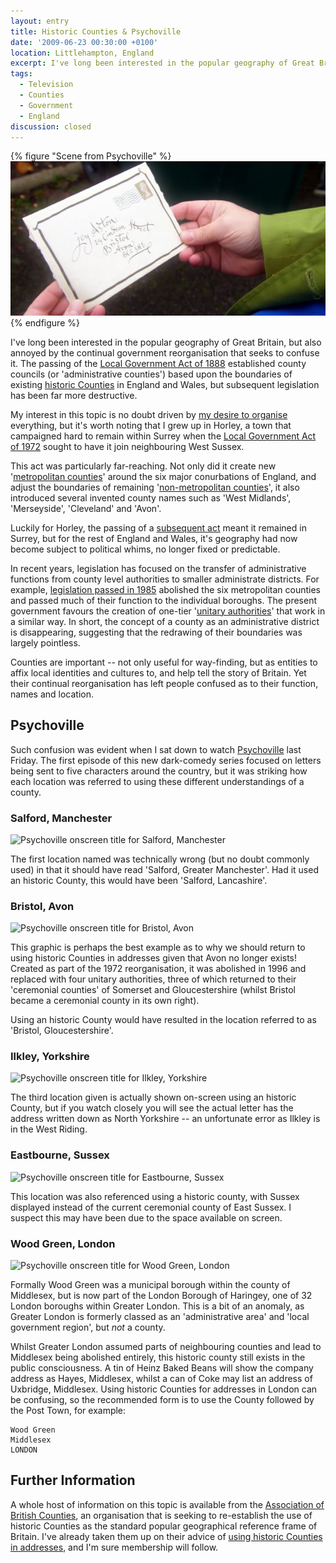 ```yaml
---
layout: entry
title: Historic Counties & Psychoville
date: '2009-06-23 00:30:00 +0100'
location: Littlehampton, England
excerpt: I've long been interested in the popular geography of Great Britain, but also annoyed by the continual government reorganisation that seeks to confuse it.
tags:
  - Television
  - Counties
  - Government
  - England
discussion: closed
---
```

{% figure "Scene from Psychoville" %}
![](/assets/images/2009/06/historic_counties_and_psychoville.jpg)
{% endfigure %}

I've long been interested in the popular geography of Great Britain, but also annoyed by the continual government reorganisation that seeks to confuse it. The passing of the [Local Government Act of 1888][1] established county councils (or 'administrative counties') based upon the boundaries of existing [historic Counties][2] in England and Wales, but subsequent legislation has been far more destructive.

My interest in this topic is no doubt driven by [my desire to organise][3] everything, but it's worth noting that I grew up in Horley, a town that campaigned hard to remain within Surrey when the [Local Government Act of 1972][4] sought to have it join neighbouring West Sussex.

This act was particularly far-reaching. Not only did it create new '[metropolitan counties][5]' around the six major conurbations of England, and adjust the boundaries of remaining '[non-metropolitan counties][6]', it also introduced several invented county names such as 'West Midlands', 'Merseyside', 'Cleveland' and 'Avon'.

Luckily for Horley, the passing of a [subsequent act][7] meant it remained in Surrey, but for the rest of England and Wales, it's geography had now become subject to political whims, no longer fixed or predictable.

In recent years, legislation has focused on the transfer of administrative functions from county level authorities to smaller administrate districts. For example, [legislation passed in 1985][8] abolished the six metropolitan counties and passed much of their function to the individual boroughs. The present government favours the creation of one-tier '[unitary authorities][9]' that work in a similar way. In short, the concept of a county as an administrative district is disappearing, suggesting that the redrawing of their boundaries was largely pointless.

Counties are important -- not only useful for way-finding, but as entities to affix local identities and cultures to, and help tell the story of Britain. Yet their continual reorganisation has left people confused as to their function, names and location.

## Psychoville
Such confusion was evident when I sat down to watch [Psychoville][10] last Friday. The first episode of this new dark-comedy series focused on letters being sent to five characters around the country, but it was striking how each location was referred to using these different understandings of a county.

### Salford, Manchester
![Psychoville onscreen title for Salford, Manchester](/assets/images/2009/06/historic_counties_and_psychoville_salford.jpg)

The first location named was technically wrong (but no doubt commonly used) in that it should have read 'Salford, Greater Manchester'. Had it used an historic County, this would have been 'Salford, Lancashire'.

### Bristol, Avon
![Psychoville onscreen title for Bristol, Avon](/assets/images/2009/06/historic_counties_and_psychoville_bristol.jpg)

This graphic is perhaps the best example as to why we should return to using historic Counties in addresses given that Avon no longer exists! Created as part of the 1972 reorganisation, it was abolished in 1996 and replaced with four unitary authorities, three of which returned to their 'ceremonial counties' of Somerset and Gloucestershire (whilst Bristol became a ceremonial county in its own right).

Using an historic County would have resulted in the location referred to as 'Bristol, Gloucestershire'.

### Ilkley, Yorkshire
![Psychoville onscreen title for Ilkley, Yorkshire](/assets/images/2009/06/historic_counties_and_psychoville_ilkley.jpg)

The third location given is actually shown on-screen using an historic County, but if you watch closely you will see the actual letter has the address written down as North Yorkshire -- an unfortunate error as Ilkley is in the West Riding.

### Eastbourne, Sussex
![Psychoville onscreen title for Eastbourne, Sussex](/assets/images/2009/06/historic_counties_and_psychoville_eastbourne.jpg)

This location was also referenced using a historic county, with Sussex displayed instead of the current ceremonial county of East Sussex. I suspect this may have been due to the space available on screen.

### Wood Green, London
![Psychoville onscreen title for Wood Green, London](/assets/images/2009/06/historic_counties_and_psychoville_wood_green.jpg)

Formally Wood Green was a municipal borough within the county of Middlesex, but is now part of the London Borough of Haringey, one of 32 London boroughs within Greater London. This is a bit of an anomaly, as Greater London is formerly classed as an 'administrative area' and 'local government region', but _not_ a county.

Whilst Greater London assumed parts of neighbouring counties and lead to Middlesex being abolished entirely, this historic county still exists in the public consciousness. A tin of Heinz Baked Beans will show the company address as Hayes, Middlesex, whilst a can of Coke may list an address of Uxbridge, Middlesex.
Using historic Counties for addresses in London can be confusing, so the recommended form is to use the County followed by the Post Town, for example:

    Wood Green  
    Middlesex  
    LONDON

## Further Information
A whole host of information on this topic is available from the [Association of British Counties][11], an organisation that is seeking to re-establish the use of historic Counties as the standard popular geographical reference frame of Britain. I've already taken them up on their advice of [using historic Counties in addresses][12], and I'm sure membership will follow.

[1]: http://en.wikipedia.org/wiki/Local_Government_Act_1888
[2]: http://en.wikipedia.org/wiki/Historic_counties_of_England
[3]: /2009/02/driven_to_design/
[4]: http://en.wikipedia.org/wiki/Local_Government_Act_1972
[5]: http://en.wikipedia.org/wiki/Metropolitan_county
[6]: http://en.wikipedia.org/wiki/Non-metropolitan_county
[7]: http://en.wikipedia.org/wiki/Charlwood_and_Horley_Act_1974
[8]: http://en.wikipedia.org/wiki/Local_Government_Act_1985
[9]: http://en.wikipedia.org/wiki/Unitary_authority#United_Kingdom
[10]: http://www.bbc.co.uk/psychoville/
[11]: http://abcounties.co.uk/
[12]: http://www.abcounties.co.uk/bpa/
